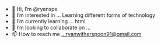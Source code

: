 - 👋 Hi, I’m @ryanspe 
- 👀 I’m interested in ... Learning different forms of technology
- 🌱 I’m currently learning ... html
- 💞️ I’m looking to collaborate on ...
- 📫 How to reach me ...ryanwitherspoon91@gmail.com

<!---
ryanspe/ryanspe is a ✨ special ✨ repository because its `README.md` (this file) appears on your GitHub profile.
You can click the Preview link to take a look at your changes.
--->
